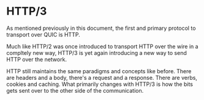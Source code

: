# HTTP/3

As mentioned previously in this document, the first and primary protocol to
transport over QUIC is HTTP.

Much like HTTP/2 was once introduced to transport HTTP over the wire in a
compltely new way, HTTP/3 is yet again introducing a new way to send HTTP over
the network.

HTTP still maintains the same paradigms and concepts like before. There are
headers and a body, there's a request and a response. There are verbs, cookies
and caching. What primarily changes with HTTP/3 is how the bits gets sent over
to the other side of the communication.
